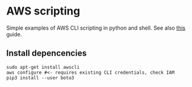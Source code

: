 # AWS scripting
Simple examples of AWS CLI scripting in python and shell.
See also [this](https://boto3.amazonaws.com/v1/documentation/api/latest/guide/quickstart.html) guide.

## Install depencencies
```
sudo apt-get install awscli
aws configure #<- requires existing CLI credentials, check IAM
pip3 install --user boto3 
```